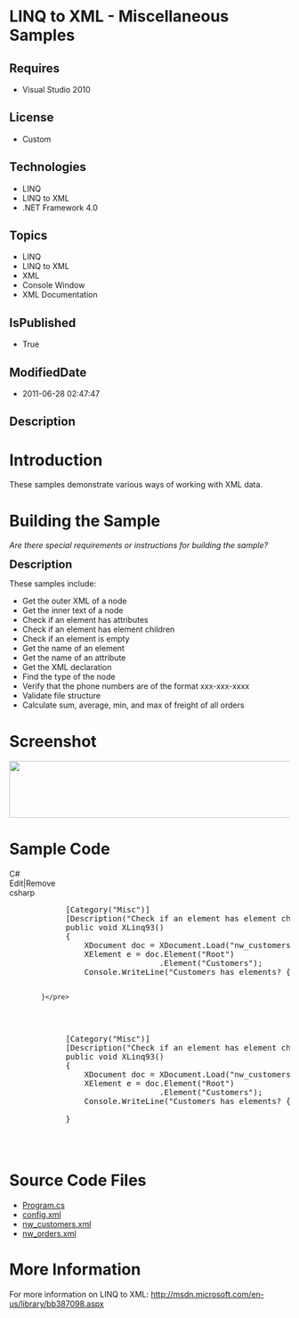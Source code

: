 # LINQ to XML - Miscellaneous Samples
## Requires
* Visual Studio 2010
## License
* Custom
## Technologies
* LINQ
* LINQ to XML
* .NET Framework 4.0
## Topics
* LINQ
* LINQ to XML
* XML
* Console Window
* XML Documentation
## IsPublished
* True
## ModifiedDate
* 2011-06-28 02:47:47
## Description

<h1>Introduction</h1>
<p>These samples demonstrate various ways of working with XML data.</p>
<h1><span>Building the Sample</span></h1>
<p><em>Are there special requirements or instructions for building the sample?</em></p>
<p><span style="font-size:20px; font-weight:bold">Description</span></p>
<p>These samples include:</p>
<ul>
<li>Get the outer XML of a node </li><li>Get the inner text of a node </li><li>Check if an element has attributes </li><li>Check if an element has element children </li><li>Check if an element is empty </li><li>Get the name of an element </li><li>Get the name of an attribute </li><li>Get the XML declaration </li><li>Find the type of the node </li><li>Verify that the phone numbers are of the format xxx-xxx-xxxx </li><li>Validate file structure </li><li>Calculate sum, average, min, and max of freight of all orders </li></ul>
<h1>Screenshot</h1>
<p><img src="/site/view/file/23923/1/Screenshot.png" alt="" width="677" height="102"></p>
<h1>Sample Code</h1>
<div class="scriptcode">
<div class="pluginEditHolder" pluginCommand="mceScriptCode">
<div class="title"><span>C#</span></div>
<div class="pluginLinkHolder"><span class="pluginEditHolderLink">Edit</span>|<span class="pluginRemoveHolderLink">Remove</span></div>
<span class="hidden">csharp</span>
<pre class="hidden">            [Category(&quot;Misc&quot;)]
            [Description(&quot;Check if an element has element children&quot;)]
            public void XLinq93()
            {
                XDocument doc = XDocument.Load(&quot;nw_customers.xml&quot;);
                XElement e = doc.Element(&quot;Root&quot;)
                                .Element(&quot;Customers&quot;);
                Console.WriteLine(&quot;Customers has elements? {0}&quot;, e.HasElements);

            }</pre>
<div class="preview">
<pre id="codePreview" class="csharp">&nbsp;&nbsp;&nbsp;&nbsp;&nbsp;&nbsp;&nbsp;&nbsp;&nbsp;&nbsp;&nbsp;&nbsp;[Category(<span class="cs__string">&quot;Misc&quot;</span>)]&nbsp;
&nbsp;&nbsp;&nbsp;&nbsp;&nbsp;&nbsp;&nbsp;&nbsp;&nbsp;&nbsp;&nbsp;&nbsp;[Description(<span class="cs__string">&quot;Check&nbsp;if&nbsp;an&nbsp;element&nbsp;has&nbsp;element&nbsp;children&quot;</span>)]&nbsp;
&nbsp;&nbsp;&nbsp;&nbsp;&nbsp;&nbsp;&nbsp;&nbsp;&nbsp;&nbsp;&nbsp;&nbsp;<span class="cs__keyword">public</span>&nbsp;<span class="cs__keyword">void</span>&nbsp;XLinq93()&nbsp;
&nbsp;&nbsp;&nbsp;&nbsp;&nbsp;&nbsp;&nbsp;&nbsp;&nbsp;&nbsp;&nbsp;&nbsp;{&nbsp;
&nbsp;&nbsp;&nbsp;&nbsp;&nbsp;&nbsp;&nbsp;&nbsp;&nbsp;&nbsp;&nbsp;&nbsp;&nbsp;&nbsp;&nbsp;&nbsp;XDocument&nbsp;doc&nbsp;=&nbsp;XDocument.Load(<span class="cs__string">&quot;nw_customers.xml&quot;</span>);&nbsp;
&nbsp;&nbsp;&nbsp;&nbsp;&nbsp;&nbsp;&nbsp;&nbsp;&nbsp;&nbsp;&nbsp;&nbsp;&nbsp;&nbsp;&nbsp;&nbsp;XElement&nbsp;e&nbsp;=&nbsp;doc.Element(<span class="cs__string">&quot;Root&quot;</span>)&nbsp;
&nbsp;&nbsp;&nbsp;&nbsp;&nbsp;&nbsp;&nbsp;&nbsp;&nbsp;&nbsp;&nbsp;&nbsp;&nbsp;&nbsp;&nbsp;&nbsp;&nbsp;&nbsp;&nbsp;&nbsp;&nbsp;&nbsp;&nbsp;&nbsp;&nbsp;&nbsp;&nbsp;&nbsp;&nbsp;&nbsp;&nbsp;&nbsp;.Element(<span class="cs__string">&quot;Customers&quot;</span>);&nbsp;
&nbsp;&nbsp;&nbsp;&nbsp;&nbsp;&nbsp;&nbsp;&nbsp;&nbsp;&nbsp;&nbsp;&nbsp;&nbsp;&nbsp;&nbsp;&nbsp;Console.WriteLine(<span class="cs__string">&quot;Customers&nbsp;has&nbsp;elements?&nbsp;{0}&quot;</span>,&nbsp;e.HasElements);&nbsp;
&nbsp;
&nbsp;&nbsp;&nbsp;&nbsp;&nbsp;&nbsp;&nbsp;&nbsp;&nbsp;&nbsp;&nbsp;&nbsp;}</pre>
</div>
</div>
</div>
<h1><span>Source Code Files</span></h1>
<ul>
<li><a class="browseFile" href="sourcecode?fileId=23920&pathId=1063173858">Program.cs</a>
</li><li><a class="browseFile" href="sourcecode?fileId=23920&pathId=870926035">config.xml</a>
</li><li><a class="browseFile" href="sourcecode?fileId=23920&pathId=991438596">nw_customers.xml</a>
</li><li><a class="browseFile" href="sourcecode?fileId=23920&pathId=1723911859">nw_orders.xml</a>
</li></ul>
<h1>More Information</h1>
<p>For more information on LINQ to XML: <a href="http://msdn.microsoft.com/en-us/library/bb387098.aspx" target="_blank">
http://msdn.microsoft.com/en-us/library/bb387098.aspx</a></p>

